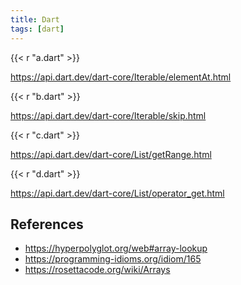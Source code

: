 ```yaml
---
title: Dart
tags: [dart]
---
```


{{< r "a.dart" >}}

<https://api.dart.dev/dart-core/Iterable/elementAt.html>

{{< r "b.dart" >}}

<https://api.dart.dev/dart-core/Iterable/skip.html>

{{< r "c.dart" >}}

<https://api.dart.dev/dart-core/List/getRange.html>

{{< r "d.dart" >}}

<https://api.dart.dev/dart-core/List/operator_get.html>

## References

- <https://hyperpolyglot.org/web#array-lookup>
- <https://programming-idioms.org/idiom/165>
- <https://rosettacode.org/wiki/Arrays>
